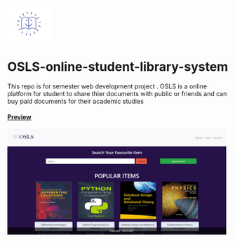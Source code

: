 <img src="/TRANSPARENT/logo.png" width="100">

# OSLS-online-student-library-system
This repo is for semester web development project . OSLS is a online platform for student to share thier documents with public or friends and can buy paid documents for their academic studies
 #### [Preview](https://daniyaniazi.github.io/OSLS-online-student-library-system/)

<img src="/images/Home-page.png" width="800">

